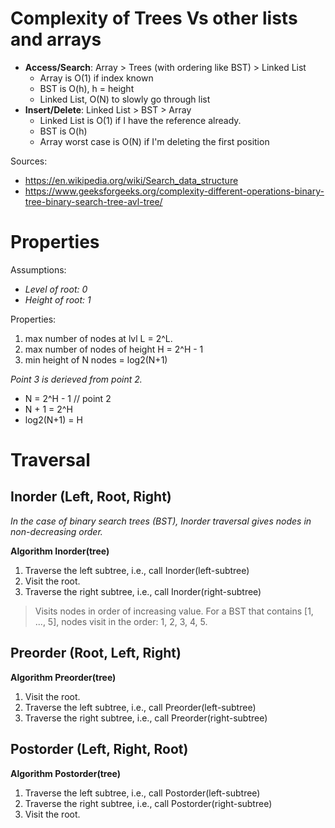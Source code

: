 # Complexity of Trees Vs other lists and arrays
- **Access/Search**: Array > Trees (with ordering like BST) > Linked List
  - Array is O(1) if index known
  - BST is O(h), h = height
  - Linked List, O(N) to slowly go through list
- **Insert/Delete**: Linked List > BST > Array
  - Linked List is O(1) if I have the reference already.
  - BST is O(h)
  - Array worst case is O(N) if I'm deleting the first position

Sources:
- https://en.wikipedia.org/wiki/Search_data_structure
- https://www.geeksforgeeks.org/complexity-different-operations-binary-tree-binary-search-tree-avl-tree/

# Properties
Assumptions:
- *Level of root: 0*
- *Height of root: 1*

Properties:
1. max number of nodes at lvl L = 2^L.
2. max number of nodes of height H = 2^H - 1
3. min height of N nodes = log2(N+1)

*Point 3 is derieved from point 2.*
- N = 2^H - 1 // point 2
- N + 1 = 2^H
- log2(N+1) = H

# Traversal

## Inorder (Left, Root, Right)
*In the case of binary search trees (BST), Inorder traversal gives nodes in non-decreasing order.*

**Algorithm Inorder(tree)**
   1. Traverse the left subtree, i.e., call Inorder(left-subtree)
   2. Visit the root.
   3. Traverse the right subtree, i.e., call Inorder(right-subtree)

> Visits nodes in order of increasing value. For a BST that contains [1, ..., 5], nodes visit in the order: 1, 2, 3, 4, 5.

## Preorder (Root, Left, Right)

**Algorithm Preorder(tree)**
   1. Visit the root.
   2. Traverse the left subtree, i.e., call Preorder(left-subtree)
   3. Traverse the right subtree, i.e., call Preorder(right-subtree)

## Postorder (Left, Right, Root)

**Algorithm Postorder(tree)**
   1. Traverse the left subtree, i.e., call Postorder(left-subtree)
   2. Traverse the right subtree, i.e., call Postorder(right-subtree)
   3. Visit the root.